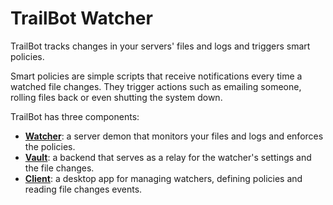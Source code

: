 # TrailBot Watcher

TrailBot tracks changes in your servers' files and logs and triggers smart policies.

Smart policies are simple scripts that receive notifications every time a watched file changes. They trigger actions such as emailing someone, rolling files back or even shutting the system down.

TrailBot has three components:
+ [__Watcher__](https://github.com/stampery/trailbot-watcher): a server demon that monitors your files and logs and enforces the policies.
+ [__Vault__](https://github.com/stampery/trailbot-vault): a backend that serves as a relay for the watcher's settings and the file changes.
+ [__Client__](https://github.com/stampery/trailbot-vault): a desktop app for managing watchers, defining policies and reading file changes events.

